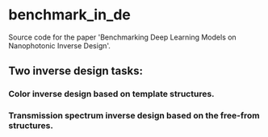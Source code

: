 # benchmark_in_de

Source code for the paper 'Benchmarking Deep Learning Models on Nanophotonic Inverse Design'.

## Two inverse design tasks:

### Color inverse design based on template structures.

### Transmission spectrum inverse design based on the free-from structures. 
